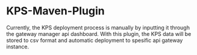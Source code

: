 # KPS-Maven-Plugin

Currently, the KPS deployment process is manually by inputting it through the gateway manager api dashboard. With this plugin, the KPS data will be stored to csv format and automatic deployment to spesific api gateway instance.